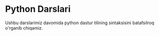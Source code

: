 # Python Darslari
Ushbu darslarimiz davomida python dastur tilining sintaksisini batafsilroq o'rganib chiqamiz.
